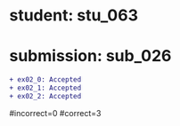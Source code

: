 # student: stu_063
# submission: sub_026

```diff
+ ex02_0: Accepted
+ ex02_1: Accepted
+ ex02_2: Accepted
```
#incorrect=0
#correct=3
